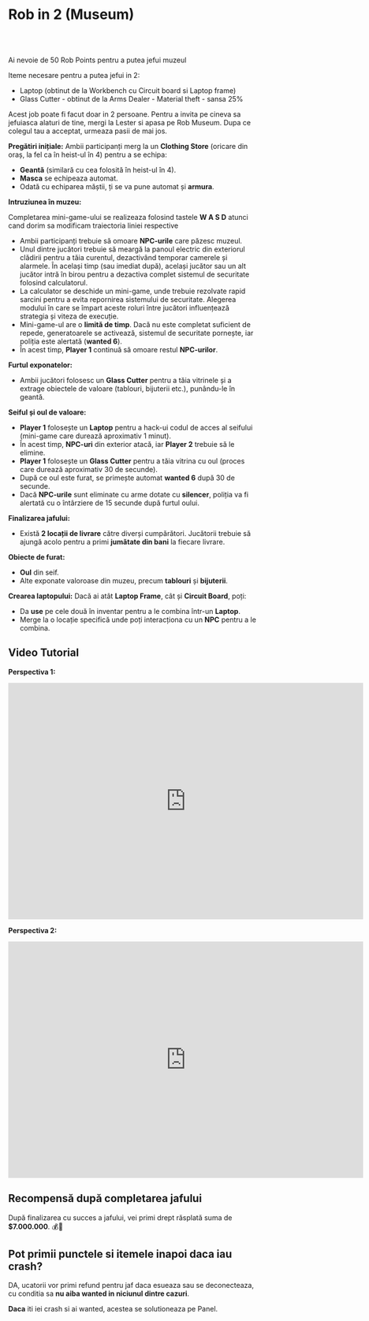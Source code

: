 # Rob in 2 (Museum)
<br><br>
<div class="danger-container">
<p>Ai nevoie de 50 Rob Points pentru a putea jefui muzeul</p>
</div>

Iteme necesare pentru a putea jefui in 2:

- Laptop (obtinut de la Workbench cu Circuit board si Laptop frame)
- Glass Cutter - obtinut de la Arms Dealer - Material theft - sansa 25%

Acest job poate fi facut doar in 2 persoane. Pentru a invita pe cineva sa jefuiasca alaturi de tine, mergi la Lester si apasa pe Rob Museum.
Dupa ce colegul tau a acceptat, urmeaza pasii de mai jos.

<b>Pregătiri inițiale:</b>
Ambii participanți merg la un <b>Clothing Store</b> (oricare din oraș, la fel ca în heist-ul în 4) pentru a se echipa:

  - <b>Geantă</b> (similară cu cea folosită în heist-ul în 4).
  - <b>Masca</b> se echipeaza automat.
  - Odată cu echiparea măștii, ți se va pune automat și <b>armura</b>.

<b>Intruziunea în muzeu:</b><div class="danger-container">
Completarea mini-game-ului se realizeaza folosind tastele <strong>W A S D</strong> atunci cand dorim sa modificam traiectoria liniei respective
</div>

- Ambii participanți trebuie să omoare <b>NPC-urile</b> care păzesc muzeul.
- Unul dintre jucători trebuie să meargă la panoul electric din exteriorul clădirii pentru a tăia curentul, dezactivând temporar camerele și alarmele. În același timp (sau imediat după), același jucător sau un alt jucător intră în birou pentru a dezactiva complet sistemul de securitate folosind calculatorul.
- La calculator se deschide un mini-game, unde trebuie rezolvate rapid sarcini pentru a evita repornirea sistemului de securitate. Alegerea modului în care se împart aceste roluri între jucători influențează strategia și viteza de execuție. 
- Mini-game-ul are o <b>limită de timp</b>. Dacă nu este completat suficient de repede, generatoarele se activează, sistemul de securitate pornește, iar poliția este alertată (<b>wanted 6</b>).
- În acest timp, <b>Player 1</b> continuă să omoare restul <b>NPC-urilor</b>.

<b>Furtul exponatelor:</b>
- Ambii jucători folosesc un <b>Glass Cutter</b> pentru a tăia vitrinele și a extrage obiectele de valoare (tablouri, bijuterii etc.), punându-le în geantă.

<b>Seiful și oul de valoare:</b>
- <b>Player 1</b> folosește un <b>Laptop</b> pentru a hack-ui codul de acces al seifului (mini-game care durează aproximativ 1 minut).
- În acest timp, <b>NPC-uri</b> din exterior atacă, iar <b>Player 2</b> trebuie să le elimine.
- <b>Player 1</b> folosește un <b>Glass Cutter</b> pentru a tăia vitrina cu oul (proces care durează aproximativ 30 de secunde).
- După ce oul este furat, se primește automat <b>wanted 6</b> după 30 de secunde.
- Dacă <b>NPC-urile</b> sunt eliminate cu arme dotate cu <b>silencer</b>, poliția va fi alertată cu o întârziere de 15 secunde după furtul oului.

<b>Finalizarea jafului:</b>
- Există <b>2 locații de livrare</b> către diverși cumpărători. Jucătorii trebuie să ajungă acolo pentru a primi <b>jumătate din bani</b> la fiecare livrare.

<b>Obiecte de furat:</b>
- <b>Oul</b> din seif.
- Alte exponate valoroase din muzeu, precum <b>tablouri</b> și <b>bijuterii</b>.

<b>Crearea laptopului:</b>
Dacă ai atât <b>Laptop Frame</b>, cât și <b>Circuit Board</b>, poți:
- Da <b>use</b> pe cele două în inventar pentru a le combina într-un <b>Laptop</b>.
- Merge la o locație specifică unde poți interacționa cu un <b>NPC</b> pentru a le combina.

## Video Tutorial 

**Perspectiva 1:**
<br>
<iframe src="https://www.youtube.com/embed/uIOAV50RzC0?si=1dsfHp4FOLbEUZTz&amp;controls=1&amp;rel=0&amp;modestbranding=1&amp;disablekb=1&amp;showinfo=0" 
      width="720" height="480" frameborder="0"  sandbox="allow-scripts allow-same-origin allow-presentation">
</iframe>
<br>

**Perspectiva 2:**
<br>
<iframe src="https://www.youtube.com/embed/Zd9U41At1EU?si=BF9wv7N6shy1_TuK&amp;controls=1&amp;rel=0&amp;modestbranding=1&amp;disablekb=1&amp;showinfo=0" 
      width="720" height="480" frameborder="0"  sandbox="allow-scripts allow-same-origin allow-presentation">
</iframe>

## Recompensă după completarea jafului

După finalizarea cu succes a jafului, vei primi drept răsplată suma de **$7.000.000**. 💰🎉


## Pot primii punctele si itemele inapoi daca iau crash?

DA, ucatorii vor primi refund pentru jaf daca esueaza sau se deconecteaza, cu conditia sa **nu aiba wanted in niciunul dintre cazuri**.

**Daca** iti iei crash si ai wanted, acestea se solutioneaza pe Panel.
